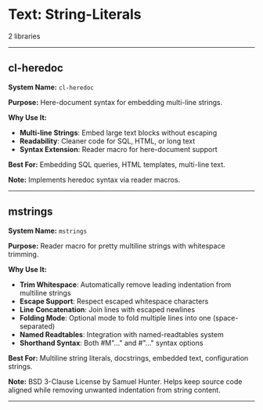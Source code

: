 # Text: String-Literals

2 libraries

---

## cl-heredoc

**System Name:** `cl-heredoc`

**Purpose:** Here-document syntax for embedding multi-line strings.

**Why Use It:**
- **Multi-line Strings**: Embed large text blocks without escaping
- **Readability**: Cleaner code for SQL, HTML, or long text
- **Syntax Extension**: Reader macro for here-document support

**Best For:** Embedding SQL queries, HTML templates, multi-line text.

**Note:** Implements heredoc syntax via reader macros.

---


## mstrings

**System Name:** `mstrings`

**Purpose:** Reader macro for pretty multiline strings with whitespace trimming.

**Why Use It:**
- **Trim Whitespace**: Automatically remove leading indentation from multiline strings
- **Escape Support**: Respect escaped whitespace characters
- **Line Concatenation**: Join lines with escaped newlines
- **Folding Mode**: Optional mode to fold multiple lines into one (space-separated)
- **Named Readtables**: Integration with named-readtables system
- **Shorthand Syntax**: Both #M"..." and #"..." syntax options

**Best For:** Multiline string literals, docstrings, embedded text, configuration strings.

**Note:** BSD 3-Clause License by Samuel Hunter. Helps keep source code aligned while removing unwanted indentation from string content.

---



